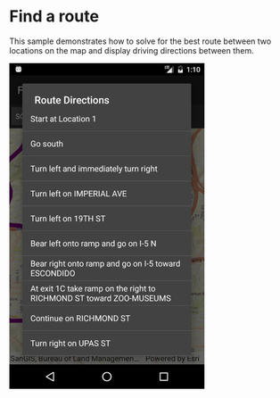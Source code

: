 # Find a route

This sample demonstrates how to solve for the best route between two locations on the map and display driving directions between them.

<img src="FindRoute.jpg" width="350"/>



